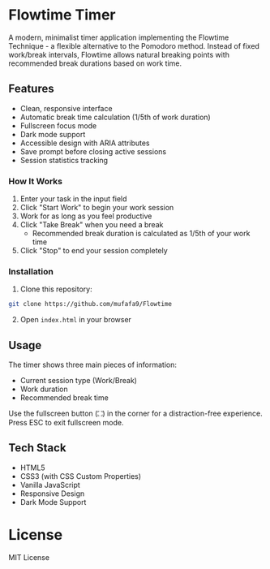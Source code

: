 # Flowtime Timer

A modern, minimalist timer application implementing the Flowtime Technique - a flexible alternative to the Pomodoro method. Instead of fixed work/break intervals, Flowtime allows natural breaking points with recommended break durations based on work time.

## Features
- Clean, responsive interface
- Automatic break time calculation (1/5th of work duration)
- Fullscreen focus mode
- Dark mode support
- Accessible design with ARIA attributes
- Save prompt before closing active sessions
- Session statistics tracking

### How It Works

1. Enter your task in the input field
2. Click "Start Work" to begin your work session
3. Work for as long as you feel productive
4. Click "Take Break" when you need a break
   - Recommended break duration is calculated as 1/5th of your work time
5. Click "Stop" to end your session completely

### Installation

1. Clone this repository:
```bash
git clone https://github.com/mufafa9/Flowtime
```

2. Open `index.html` in your browser

## Usage

The timer shows three main pieces of information:
- Current session type (Work/Break)
- Work duration
- Recommended break time

Use the fullscreen button (⛶) in the corner for a distraction-free experience. Press ESC to exit fullscreen mode.

## Tech Stack

- HTML5
- CSS3 (with CSS Custom Properties)
- Vanilla JavaScript
- Responsive Design
- Dark Mode Support

# License

MIT License
